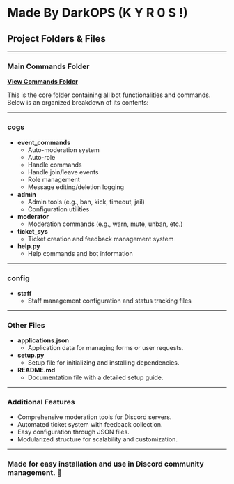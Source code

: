 # Made By DarkOPS (K Y R 0 S !)

## Project Folders & Files
---

### Main Commands Folder 
[**View Commands Folder**](https://darkops-hq.web.app/)

This is the core folder containing all bot functionalities and commands. Below is an organized breakdown of its contents:

---

### **cogs**
- **event_commands**
  - Auto-moderation system
  - Auto-role
  - Handle commands
  - Handle join/leave events
  - Role management
  - Message editing/deletion logging
- **admin**
  - Admin tools (e.g., ban, kick, timeout, jail)
  - Configuration utilities
- **moderator**
  - Moderation commands (e.g., warn, mute, unban, etc.)
- **ticket_sys**
  - Ticket creation and feedback management system
- **help.py**
  - Help commands and bot information

---

### **config**
- **staff**
  - Staff management configuration and status tracking files

---

### Other Files
- **applications.json**
  - Application data for managing forms or user requests.
- **setup.py**
  - Setup file for initializing and installing dependencies.
- **README.md**
  - Documentation file with a detailed setup guide.

---

### **Additional Features**
- Comprehensive moderation tools for Discord servers.
- Automated ticket system with feedback collection.
- Easy configuration through JSON files.
- Modularized structure for scalability and customization.

---
### Made for easy installation and use in Discord community management. 🚀
